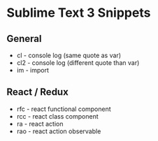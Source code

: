 # Sublime Text 3 Snippets

## General
- cl - console log (same quote as var)
- cl2 - console log (different quote than var)
- im - import

## React / Redux
- rfc - react functional component
- rcc - react class component
- ra - react action
- rao - react action observable
